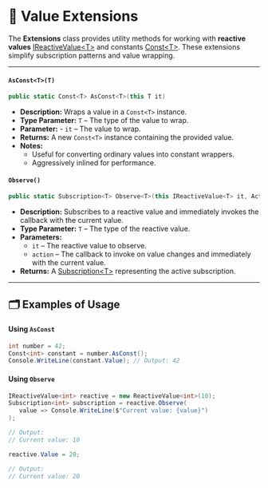 # 🧩 Value Extensions

The **Extensions** class provides utility methods for working with **reactive values** [IReactiveValue&lt;T&gt;](IReactiveValue.md) and constants [Const&lt;T&gt;](Const.md). These extensions simplify subscription patterns and value wrapping.

---

#### `AsConst<T>(T)`
```csharp
public static Const<T> AsConst<T>(this T it)
```
- **Description:** Wraps a value in a `Const<T>` instance.
- **Type Parameter:** `T` – The type of the value to wrap.
- **Parameter:** - `it` – The value to wrap. 
- **Returns:** A new `Const<T>` instance containing the provided value.
- **Notes:**
  - Useful for converting ordinary values into constant wrappers.
  - Aggressively inlined for performance.

#### `Observe()`
```csharp
public static Subscription<T> Observe<T>(this IReactiveValue<T> it, Action<T> action)
```
- **Description:** Subscribes to a reactive value and immediately invokes the callback with the current value.
- **Type Parameter:** `T` – The type of the reactive value.
- **Parameters:**
  - `it` – The reactive value to observe.
  - `action` – The callback to invoke on value changes and immediately with the current value.
- **Returns:** A [Subscription&lt;T&gt;](../Events/Subscription%601.md) representing the active subscription.

---

## 🗂 Examples of Usage

#### Using `AsConst`
   
```csharp
int number = 42;
Const<int> constant = number.AsConst();
Console.WriteLine(constant.Value); // Output: 42
```
#### Using `Observe`
    
```csharp
IReactiveValue<int> reactive = new ReactiveValue<int>(10);
Subscription<int> subscription = reactive.Observe(
   value => Console.WriteLine($"Current value: {value}")
);

// Output:
// Current value: 10

reactive.Value = 20;

// Output:
// Current value: 20
```
